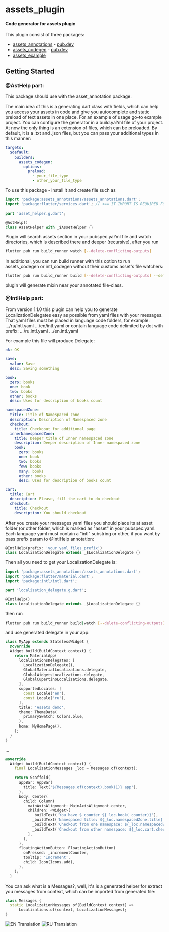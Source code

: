 # assets_plugin

#### Code generator for assets plugin

This plugin consist of three packages:
- [assets_annotations](https://github.com/alphamikle/assets_plugin/tree/master/assets_annotations) - [pub.dev](https://pub.dev/packages/assets_annotations)
- [assets_codegen](https://github.com/alphamikle/assets_plugin/tree/master/assets_codegen) - [pub.dev](https://pub.dev/packages/assets_codegen)
- [assets_example](https://github.com/alphamikle/assets_plugin/tree/master/assets_example)

## Getting Started

### @AstHelp part:
This package should use with the asset_annotation package.

The main idea of this is a generating dart class with fields, which can help you access your assets in code and give you autocomplete and static preload of text assets in one place.
For an example of usage go-to example project.
You can configure the generator in a build.ya?ml file of your project. At now the only thing is an extension of files, which can be preloaded. By default, it is a .txt and .json files, but you can pass your additional types in this
manner:
```yaml
targets:
  $default:
    builders:
      assets_codegen:
        options:
          preload:
            - your_file_type
            - other_your_file_type
```
To use this package - install it and create file such as
```dart
import 'package:assets_annotations/assets_annotations.dart';
import 'package:flutter/services.dart'; // <== IT IMPORT IS REQUIRED FOR WORKING AUTO-PRELOAD FOR DEFINED FILE EXTENSIONS (json, txt, etc...)

part 'asset_helper.g.dart';

@AstHelp()
class AssetHelper with _$AssetHelper {}
```
Plugin will search assets section in your pubspec.ya?ml file and watch directories, which is described there and deeper (recursive), after you run
```bash
flutter pub run build_runner watch [--delete-conflicting-outputs]
```
In additional, you can run build runner with this option to run assets_codegen or intl_codegen without their customs asset's file watchers:
```bash
flutter pub run build_runner build [--delete-conflicting-outputs] --define="assets_codegen=once=true"
```
plugin will generate mixin near your annotated file-class.

### @IntlHelp part:

From version 1.1.0 this plugin can help you to generate LocalizationDelegates easy as possible from yaml files with your messages.
That yaml files must be placed in language code folders, for example:
.../ru/intl.yaml
.../en/intl.yaml
or contain language code delimited by dot with prefix:
.../ru.intl.yaml
.../en.intl.yaml

For example this file will produce Delegate:
```yaml
ok: OK

save:
  value: Save
  desc: Saving something

book:
  zero: books
  one: book
  two: books
  other: books
  desc: Uses for description of books count

namespacedZone:
  title: Title of Namespaced zone
  description: Description of Namespaced zone
  checkout:
    title: Checkoout for additional page
  innerNamespacedZone:
    title: Deeper title of Inner namespaced zone
    description: Deeper description of Inner namespaced zone
    book:
      zero: books
      one: book
      two: books
      few: books
      many: books
      other: books
      desc: Uses for description of books count

cart:
  title: Cart
  description: Please, fill the cart to do checkout
  checkout:
    title: Checkout
    description: You should checkout
```

After you create your messages yaml files you should place its at asset folder (or other folder, which is marked as "asset" in your pubspec.yaml. Each language yaml must contain a "intl" substring or other,
if you want by pass prefix param to @IntlHelp annotation:
```dart
@IntlHelp(prefix: 'your_yaml_files_prefix')
class LocalizationDelegate extends _$LocalizationDelegate {}
```

Then all you need to get your LocalizationDelegate is:
```dart
import 'package:assets_annotations/assets_annotations.dart';
import 'package:flutter/material.dart';
import 'package:intl/intl.dart';

part 'localization_delegate.g.dart';

@IntlHelp()
class LocalizationDelegate extends _$LocalizationDelegate {}
```

then run
```bash
flutter pub run build_runner build|watch [--delete-conflicting-outputs]
```

and use generated delegate in your app:
```dart
class MyApp extends StatelessWidget {
  @override
  Widget build(BuildContext context) {
    return MaterialApp(
      localizationsDelegates: [
        LocalizationDelegate(),
        GlobalMaterialLocalizations.delegate,
        GlobalWidgetsLocalizations.delegate,
        GlobalCupertinoLocalizations.delegate,
      ],
      supportedLocales: [
        const Locale('en'),
        const Locale('ru'),
      ],
      title: 'Assets demo',
      theme: ThemeData(
        primarySwatch: Colors.blue,
      ),
      home: MyHomePage(),
    );
  }
}
```
...
```dart
@override
  Widget build(BuildContext context) {
    final LocalizationMessages _loc = Messages.of(context);

    return Scaffold(
      appBar: AppBar(
        title: Text('${Messages.of(context).book(1)} app'),
      ),
      body: Center(
        child: Column(
          mainAxisAlignment: MainAxisAlignment.center,
          children: <Widget>[
            _buildText('You have $_counter ${_loc.book(_counter)}'),
            _buildText('Namespaced title: ${_loc.namespacedZone.title}'),
            _buildText('Checkout from one namespace: ${_loc.namespacedZone.checkout.title}'),
            _buildText('Checkout from other namespace: ${_loc.cart.checkout.title}'),
          ],
        ),
      ),
      floatingActionButton: FloatingActionButton(
        onPressed: _incrementCounter,
        tooltip: 'Increment',
        child: Icon(Icons.add),
      ),
    );
  }
```
You can ask what is a Messages?, well, it's is a generated helper for extract you messages from context, which can be imported from generated file:
```dart
class Messages {
  static LocalizationMessages of(BuildContext context) =>
      Localizations.of(context, LocalizationMessages);
}
```
![EN Translation](https://github.com/alphamikle/assets_plugin/blob/master/assets_example/assets/img/en.png)
![RU Translation](https://github.com/alphamikle/assets_plugin/blob/master/assets_example/assets/img/ru.png)